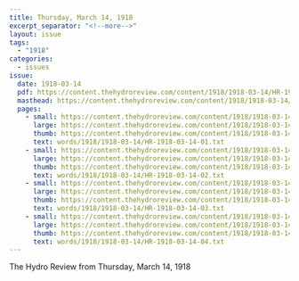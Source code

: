 ```yaml
---
title: Thursday, March 14, 1918
excerpt_separator: "<!--more-->"
layout: issue
tags:
  - "1918"
categories:
  - issues
issue:
  date: 1918-03-14
  pdf: https://content.thehydroreview.com/content/1918/1918-03-14/HR-1918-03-14.pdf
  masthead: https://content.thehydroreview.com/content/1918/1918-03-14/masthead/HR-1918-03-14.jpg
  pages:
    - small: https://content.thehydroreview.com/content/1918/1918-03-14/small/HR-1918-03-14-01.jpg
      large: https://content.thehydroreview.com/content/1918/1918-03-14/large/HR-1918-03-14-01.jpg
      thumb: https://content.thehydroreview.com/content/1918/1918-03-14/thumbnails/HR-1918-03-14-01.jpg
      text: words/1918/1918-03-14/HR-1918-03-14-01.txt
    - small: https://content.thehydroreview.com/content/1918/1918-03-14/small/HR-1918-03-14-02.jpg
      large: https://content.thehydroreview.com/content/1918/1918-03-14/large/HR-1918-03-14-02.jpg
      thumb: https://content.thehydroreview.com/content/1918/1918-03-14/thumbnails/HR-1918-03-14-02.jpg
      text: words/1918/1918-03-14/HR-1918-03-14-02.txt
    - small: https://content.thehydroreview.com/content/1918/1918-03-14/small/HR-1918-03-14-03.jpg
      large: https://content.thehydroreview.com/content/1918/1918-03-14/large/HR-1918-03-14-03.jpg
      thumb: https://content.thehydroreview.com/content/1918/1918-03-14/thumbnails/HR-1918-03-14-03.jpg
      text: words/1918/1918-03-14/HR-1918-03-14-03.txt
    - small: https://content.thehydroreview.com/content/1918/1918-03-14/small/HR-1918-03-14-04.jpg
      large: https://content.thehydroreview.com/content/1918/1918-03-14/large/HR-1918-03-14-04.jpg
      thumb: https://content.thehydroreview.com/content/1918/1918-03-14/thumbnails/HR-1918-03-14-04.jpg
      text: words/1918/1918-03-14/HR-1918-03-14-04.txt
---
```


The Hydro Review from Thursday, March 14, 1918

<!--more-->

